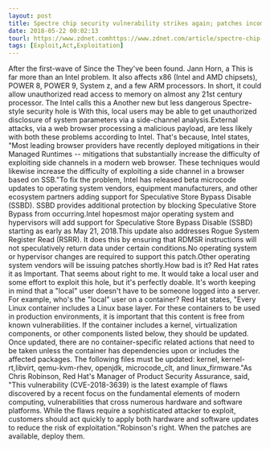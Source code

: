 ```yaml
---
layout: post
title: Spectre chip security vulnerability strikes again; patches incoming
date: 2018-05-22 00:02:13
tourl: https://www.zdnet.comhttps://www.zdnet.com/article/spectre-chip-security-vulnerability-strikes-again-patches-incoming/
tags: [Exploit,Act,Exploitation]
---
```

After the first-wave of Since the They've been found. Jann Horn, a This is far more than an Intel problem. It also affects x86 (Intel and AMD chipsets), POWER 8, POWER 9, System z, and a few ARM processors. In short, it could allow unauthorized read access to memory on almost any 21st century processor. The Intel calls this a Another new but less dangerous Spectre-style security hole is With this, local users may be able to get unauthorized disclosure of system parameters via a side-channel analysis.External attacks, via a web browser processing a malicious payload, are less likely with both these problems according to Intel. That's because, Intel states, "Most leading browser providers have recently deployed mitigations in their Managed Runtimes -- mitigations that substantially increase the difficulty of exploiting side channels in a modern web browser. These techniques would likewise increase the difficulty of exploiting a side channel in a browser based on SSB."To fix the problem, Intel has released beta microcode updates to operating system vendors, equipment manufacturers, and other ecosystem partners adding support for Speculative Store Bypass Disable (SSBD). SSBD provides additional protection by blocking Speculative Store Bypass from occurring.Intel hopesmost major operating system and hypervisors will add support for Speculative Store Bypass Disable (SSBD) starting as early as May 21, 2018.This update also addresses Rogue System Register Read (RSRR). It does this by ensuring that RDMSR instructions will not speculatively return data under certain conditions.No operating system or hypervisor changes are required to support this patch.Other operating system vendors will be issuing patches shortly.How bad is it? Red Hat rates it as Important. That seems about right to me. It would take a local user and some effort to exploit this hole, but it's perfectly doable. It's worth keeping in mind that a "local" user doesn't have to be someone logged into a server. For example, who's the "local" user on a container? Red Hat states, "Every Linux container includes a Linux base layer. For these containers to be used in production environments, it is important that this content is free from known vulnerabilities. If the container includes a kernel, virtualization components, or other components listed below, they should be updated. Once updated, there are no container-specific related actions that need to be taken unless the container has dependencies upon or includes the affected packages. The following files must be updated: kernel, kernel-rt,libvirt, qemu-kvm-rhev, openjdk, microcode_clt, and linux_firmware."As Chris Robinson, Red Hat's Manager of Product Security Assurance, said, "This vulnerability (CVE-2018-3639) is the latest example of flaws discovered by a recent focus on the fundamental elements of modern computing, vulnerabilities that cross numerous hardware and software platforms. While the flaws require a sophisticated attacker to exploit, customers should act quickly to apply both hardware and software updates to reduce the risk of exploitation."Robinson's right. When the patches are available, deploy them.
